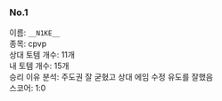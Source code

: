 ### No.1<br>
이름: `__N1KE__` <br>
종목: cpvp <br>
상대 토템 개수: 11개 <br>
내 토템 개수: 15개 <br>
승리 이유 분석: 주도권 잘 굳혔고 상대 에임 수정 유도를 잘했음 <br>
스코어: 1:0 <br>